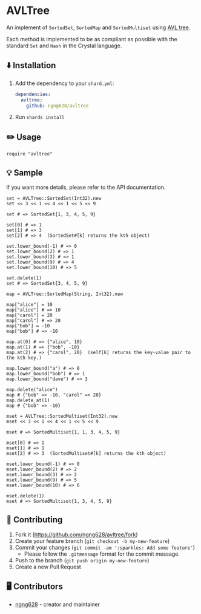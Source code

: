 # AVLTree

An implement of `SortedSet`, `SortedMap` and `SortedMultiset` using [AVL tree](https://en.wikipedia.org/wiki/AVL_tree).

Each method is implemented to be as compliant as possible with the standard `Set` and `Hash` in the Crystal language.

## :arrow_down: Installation

1. Add the dependency to your `shard.yml`:

   ```yaml
   dependencies:
     avltree:
       github: ngng628/avltree
   ```

2. Run `shards install`

## :pencil2: Usage

```crystal
require "avltree"
```

## :bulb: Sample

If you want more details, please refer to the API documentation.

```crystal
set = AVLTree::SortedSet(Int32).new
set << 3 << 1 << 4 << 1 << 5 << 9

set # => SortedSet{1, 3, 4, 5, 9}

set[0] # => 1
set[1] # => 3
set[2] # => 4  (SortedSet#[k] returns the kth object)

set.lower_bound(-1) # => 0
set.lower_bound(2) # => 1
set.lower_bound(3) # => 1
set.lower_bound(9) # => 4
set.lower_bound(10) # => 5

set.delete(1)
set # => SortedSet{3, 4, 5, 9}
```

```crystal
map = AVLTree::SortedMap(String, Int32).new

map["alice"] = 10
map["alice"] # => 10
map["carol"] = 20
map["carol"] # => 20
map["bob"] = -10
map["bob"] # => -10

map.at(0) # => {"alice", 10}
map.at(1) # => {"bob", -10}
map.at(2) # => {"carol", 20}  (self[k] returns the key-value pair to the kth key.)

map.lower_bound("a") # => 0
map.lower_bound("bob") # => 1
map.lower_bound("dave") # => 3

map.delete("alice")
map # {"bob" => -10, "carol" => 20}
map.delete_at(1)
map # {"bob" => -10}
```

```crystal
mset = AVLTree::SortedMultiset(Int32).new
mset << 3 << 1 << 4 << 1 << 5 << 9

mset # => SortedMultiset{1, 1, 3, 4, 5, 9}

mset[0] # => 1
mset[1] # => 1
mset[2] # => 3  (SortedMultiset#[k] returns the kth object)

mset.lower_bound(-1) # => 0
mset.lower_bound(2) # => 2
mset.lower_bound(3) # => 2
mset.lower_bound(9) # => 5
mset.lower_bound(10) # => 6

mset.delete(1)
mset # => SortedMultiset{1, 3, 4, 5, 9}
```


## :busts_in_silhouette: Contributing

1. Fork it (<https://github.com/ngng628/avltree/fork>)
2. Create your feature branch (`git checkout -b my-new-feature`)
3. Commit your changes (`git commit -am ':sparkles: Add some feature'`)
   - Please follow the `.gitmessage` format for the commit message.
4. Push to the branch (`git push origin my-new-feature`)
5. Create a new Pull Request

## :desktop_computer: Contributors

- [ngng628](https://github.com/ngng628) - creator and maintainer
